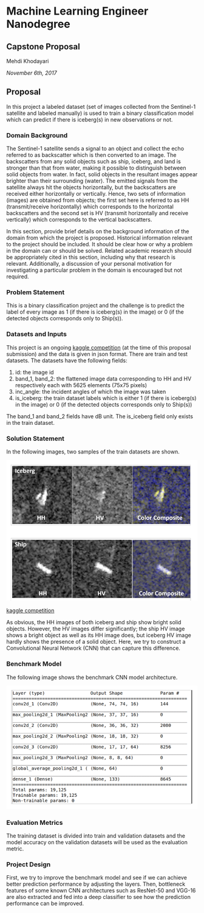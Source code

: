 # Machine Learning Engineer Nanodegree
## Capstone Proposal
Mehdi Khodayari

_November 6th, 2017_

## Proposal
In this project a labeled dataset (set of images collected from the Sentinel-1 satellite and labeled manually) is used to train a binary classification model which can predict if there is iceberg(s) in new observations or not.

### Domain Background
The Sentinel-1 satellite sends a signal to an object and collect the echo referred to as backscatter which is then converted to an image. The backscatters from any solid objects such as ship, iceberg, and land is stronger than that from water, making it possible to distinguish between solid objects from water. In fact, solid objects in the resultant images appear brighter than their surrounding (water).
The emitted signals from the satellite always hit the objects horizontally, but the backscatters are received either horizontally or vertically. Hence, two sets of information (images) are obtained from objects; the first set here is referred to as HH (transmit/receive horizontally) which corresponds to the horizontal backscatters and the second set is HV (transmit horizontally and receive vertically) which corresponds to the vertical backscatters.

In this section, provide brief details on the background information of the domain from which the project is proposed. Historical information relevant to the project should be included. It should be clear how or why a problem in the domain can or should be solved. Related academic research should be appropriately cited in this section, including why that research is relevant. Additionally, a discussion of your personal motivation for investigating a particular problem in the domain is encouraged but not required.

### Problem Statement
This is a binary classification project and the challenge is to predict the label of every image as 1 (if there is iceberg(s) in the image) or 0 (if the detected objects corresponds only to Ship(s)).

### Datasets and Inputs
This project is an ongoing [kaggle competition](https://www.kaggle.com/c/statoil-iceberg-classifier-challenge#background) (at the time of this proposal submission) and the data is given in json format. There are train and test datasets. The datasets have the following fields:

  1. id: the image id
  2. band_1, band_2: the flattened image data corresponding to HH and HV respectively each with 5625 elements (75x75 pixels)
  3. inc_angle: the incident angles of which the image was taken
  4. is_iceberg: the train dataset labels which is either 1 (if there is iceberg(s) in the image) or 0 (if the detected objects corresponds only to Ship(s))

The band_1 and band_2 fields have dB unit. The is_iceberg field only exists in the train dataset.

### Solution Statement
In the following images, two samples of the train datasets are shown.

![alt text](./images/img_1.png)

[kaggle competition](https://www.kaggle.com/c/statoil-iceberg-classifier-challenge#Background)

As obvious, the HH images of both iceberg and ship show bright solid objects. However,  the HV images differ significantly; the ship HV image shows a bright object as well as its HH image does, but iceberg HV image hardly shows the presence of a solid object. Here, we try to construct a Convolutional Neural Network (CNN) that can capture this difference.

### Benchmark Model
The following image shows the benchmark CNN model architecture.

![alt text](./images/img_2.png)

### Evaluation Metrics
The training dataset is divided into train and validation datasets and the model accuracy on the validation datasets will be used as the evaluation metric.

### Project Design
First, we try to improve the benchmark model and see if we can achieve better prediction performance by adjusting the layers. Then, bottleneck features of some known CNN architectures such as ResNet-50 and VGG-16 are also extracted and fed into a deep classifier to see how the prediction performance can be improved.
